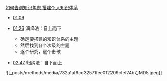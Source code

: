 
[如何告别知识焦虑 搭建个人知识体系](https://www.bilibili.com/video/BV1mz421r7X1/?share_source=copy_web&vd_source=9c1e19a73fa7bd23bb37aa8d7467d862)

- [01:09](https://www.bilibili.com/video/BV1mz421r7X1/?t=69.849114#t=01:09.85) 

- [01:26](https://www.bilibili.com/video/BV1mz421r7X1/?t=86.259265#t=01:26.26) 演绎法：自上而下
	- 确定要搭建的知识体系的主题
	- 然后找到各个次级的主题
	- 逐个研究，逐个击破

- [02:47](https://www.bilibili.com/video/BV1mz421r7X1/?t=167.314998#t=02:47.31) 归纳法：自下而上


![[_posts/methods/media/732a1af9cc32571fee012209cfef74b7_MD5.jpeg]]

